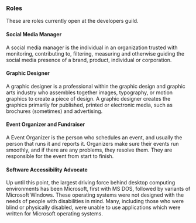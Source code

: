 ### Roles 
These are roles currently open at the developers guild.

#### Social Media Manager 
A social media manager is the individual in an organization trusted with monitoring, contributing to, filtering, measuring and otherwise guiding the social media presence of a brand, product, individual or corporation.
#### Graphic Designer
A graphic designer is a professional within the graphic design and graphic arts industry who assembles together images, typography, or motion graphics to create a piece of design. A graphic designer creates the graphics primarily for published, printed or electronic media, such as brochures (sometimes) and advertising.
#### Event Organizer and Fundraiser
A Event Organizer is the person who schedules an event, and usually the person that runs it and reports it. Organizers make sure their events run smoothly, and if there are any problems, they resolve them. They are responsible for the event from start to finish.
#### Software Accessibility Advocate
Up until this point, the largest driving force behind desktop computing environments has been Microsoft, first with MS DOS, followed by variants of Microsoft Windows. These operating systems were not designed with the needs of people with disabilities in mind. Many, including those who were blind or physically disabled, were unable to use applications which were written for Microsoft operating systems.
